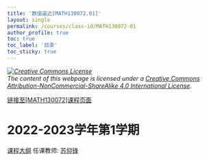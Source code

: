 ```yaml
---
title: '数值逼近[MATH130072.01]'
layout: single
permalink: /courses/class-id/MATH130072-01
author_profile: true
toc: true
toc_label: '目录'
toc_sticky: true
---
```



<div class='notice--warning'>
	<p><i><a rel='license' href='http://creativecommons.org/licenses/by-nc-sa/4.0/'><img alt='Creative Commons License' style='border-width:0' src='https://i.creativecommons.org/l/by-nc-sa/4.0/88x31.png' /></a><br /> The content of this webpage is licensed under a <a rel='license' href='http://creativecommons.org/licenses/by-nc-sa/4.0/'>Creative Commons Attribution-NonCommercial-ShareAlike 4.0 International License</a>.</i></p>
</div>

<a href='https://fdu-math.github.io/courses/MATH130072'>链接至[MATH130072]课程页面</a>

# 2022-2023学年第1学期
<a href='https://fdu-math.github.io/courses/syllabus/MATH130072.01-2022-2023-1 (Encrypted).pdf'>课程大纲</a>
任课教师: <a href='https://fdu-math.github.io/teachers/苏仰锋'>苏仰锋</a>
